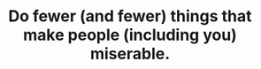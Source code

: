 ---
title: Do fewer (and fewer) things that make people (including you) miserable.
tags: buddhism human
---